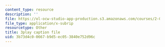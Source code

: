 ```yaml
---
content_type: resource
description: ''
file: https://ol-ocw-studio-app-production.s3.amazonaws.com/courses/2-003sc-engineering-dynamics-fall-2011/3b73d4c00667b9d5ec053840e752d96c_1xJJu5p3dD0.srt
file_type: application/x-subrip
resourcetype: Other
title: 3play caption file
uid: 3b73d4c0-0667-b9d5-ec05-3840e752d96c
---
```


